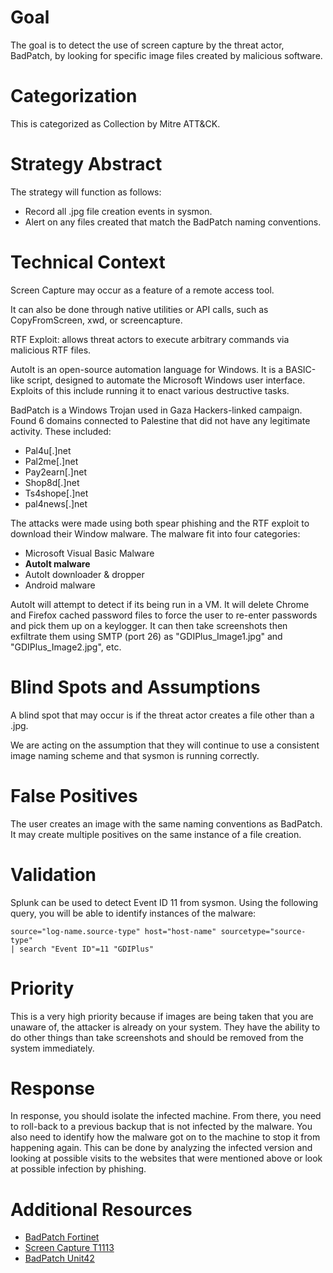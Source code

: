 # Goal

The goal is to detect the use of screen capture by the threat actor, BadPatch, by looking for specific image files created by malicious software. 

# Categorization

This is categorized as Collection by Mitre ATT&CK.

# Strategy Abstract

The strategy will function as follows:
* Record all .jpg file creation events in sysmon.
* Alert on any files created that match the BadPatch naming conventions. 

# Technical Context

Screen Capture may occur as a feature of a remote access tool.​

It can also be done through native utilities or API calls, such as CopyFromScreen, xwd, or screencapture. ​

RTF Exploit: allows threat actors to execute arbitrary commands via malicious RTF files.

AutoIt is an open-source automation language for Windows. It is a BASIC-like script, designed to automate the Microsoft Windows user interface. Exploits of this include running it to enact various destructive tasks.

BadPatch is a Windows Trojan used in Gaza Hackers-linked campaign​. Found 6 domains connected to Palestine that did not have any legitimate activity. ​These included:
* Pal4u[.]net
* Pal2me[.]net
* Pay2earn[.]net
* Shop8d[.]net
* Ts4shope[.]net
* pal4news[.]net

The attacks were made using both spear phishing and the RTF exploit to download their Window malware. The malware fit into four categories:​
* Microsoft Visual Basic Malware​
* **AutoIt malware**
* AutoIt downloader & dropper​
* Android malware​

AutoIt will attempt to detect if its being run in a VM. ​It will delete Chrome and Firefox cached password files to force the user to re-enter passwords and pick them up on a keylogger. ​It can then take screenshots then exfiltrate them using SMTP (port 26) as "GDIPlus_Image1.jpg" and "GDIPlus_Image2.jpg", etc.​​

# Blind Spots and Assumptions

A blind spot that may occur is if the threat actor creates a file other than a .jpg. ​

We are acting on the assumption that they will continue to use a consistent image naming scheme and that sysmon is running correctly. 

# False Positives

The user creates an image with the same naming conventions as BadPatch.​ It may create multiple positives on the same instance of a file creation. 

# Validation

Splunk can be used to detect Event ID 11 from sysmon. Using the following query, you will be able to identify instances of the malware: 
```
source="log-name.source-type" host="host-name" sourcetype="source-type"
| search "Event ID"=11 "GDIPlus"
```

# Priority

This is a very high priority because if images are being taken that you are unaware of, the attacker is already on your system. They have the ability to do other things than take screenshots and should be removed from the system immediately. 

# Response

In response, you should isolate the infected machine. ​From there, you need to roll-back to a previous backup that is not infected by the malware. ​You also need to identify how the malware got on to the machine to stop it from happening again. This can be done by analyzing the infected version and looking at possible visits to the websites that were mentioned above or look at possible infection by phishing. 

# Additional Resources

- [BadPatch Fortinet](https://www.fortinet.com/blog/threat-research/badpatch-campaign-uses-python-malware​)
- [Screen Capture T1113](https://attack.mitre.org/techniques/T1113/​)
- [BadPatch Unit42](https://unit42.paloaltonetworks.com/unit42-badpatch/​)
